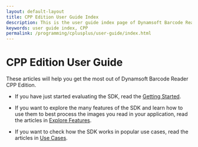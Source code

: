 ```yaml
---
layout: default-layout
title: CPP Edition User Guide Index
description: This is the user guide index page of Dynamsoft Barcode Reader CPP Edition.
keywords: user guide index, CPP
permalink: /programming/cplusplus/user-guide/index.html
---
```


# CPP Edition User Guide

These articles will help you get the most out of Dynamsoft Barcode Reader CPP Edition.

* If you have just started evaluating the SDK, read the [Getting Started]({{site.cpp}}user-guide.html).

* If you want to explore the many features of the SDK and learn how to use them to best process the images you read in your application, read the articles in [Explore Features]({{site.cpp}}user-guide/explore-features/index.html).

* If you want to check how the SDK works in popular use cases, read the articles in [Use Cases]({{site.cpp}}user-guide/use-cases/index.html).

